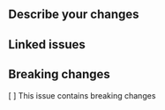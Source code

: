 ## Describe your changes

<!-- A brief description of the changes introduced in this PR -->

## Linked issues

<!-- Reference any GitHub issues resolved by this PR -->

## Breaking changes

[ ] This issue contains breaking changes

<!-- List all breaking changes introduced by this issue -->
